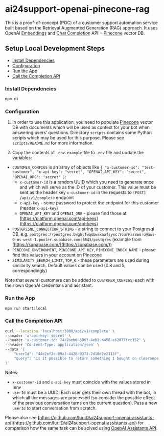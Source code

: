 # ai24support-openai-pinecone-rag
This is a proof-of-concept (POC) of a customer support automation service built based on the Retrieval Augmented Generation (RAG) approach. It uses OpenAI [Embeddings](https://platform.openai.com/docs/api-reference/embeddings) and [Chat Completion](https://platform.openai.com/docs/api-reference/chat) API + [Pinecone](https://www.pinecone.io/) vector DB.


## Setup Local Development Steps

- [Install Dependencies](#install-dependencies)
- [Configuration](#configuration)
- [Run the App](#run-app)
- [Call the Completion API](#call-completion-api)

### Install Dependencies
```bash
npm ci
```

### Configuration
1. In order to use this application, you need to populate [Pinecone](https://www.pinecone.io/) vector DB with documents which will be used as context for your bot when answering users' questions. Directory `scripts` contains some Python scripts which may be used for this purpose. Please see `scripts/README.md` for more information.


2. Copy the contents of `.env.example` file to `.env` file and update the variables:
- `CUSTOMER_CONFIGS` is an array of objects like `{ "x-customer-id": "test-customer", "x-api-key": "secret", "OPENAI_API_KEY": "secret", "OPENAI_ORG": "secret" }`:
  - `x-customer-id` is a random UUID which you need to generate once and which will serve as the ID of your customer. This value must be sent as the header key `x-customer-id` in the requests to `[POST] /api/v1/complete` endpoint
  - `x-api-key` - some password to protect the endpoint for this customer (header `x-api-key`)
  - `OPENAI_API_KEY` and `OPENAI_ORG` - please find those at [https://platform.openai.com/api-keys](https://platform.openai.com/api-keys)
- `POSTGRESQL_CONNECTION_STRING` - a string to connect to your Postgresql DB, e.g. `postgres://postgres.bwghlfwqsbwaxnafsysc:YourPassword@aws-0-us-west-1.pooler.supabase.com:6543/postgres` (example from [https://supabase.com/](https://supabase.com/))
- `PINECONE_ENVIRONMENT`, `PINECONE_API_KEY`, `PINECONE_INDEX_NAME` - please find this values in your account on [Pinecone](https://www.pinecone.io/)
- `SIMILARITY_SEARCH_LIMIT`, `TOP_K` - these parameters are used during similarity search. Default values can be used (0.8 and 5, correspondingly)

Note that several customers can be added to `CUSTOMER_CONFIGS`, each with their own OpenAI credentials and assistant.

### Run the App
```bash
npm run start:local
```

### Call the Completion API
```bash
curl --location 'localhost:3000/api/v1/complete' \
--header 'x-api-key: secret' \
--header 'x-customer-id: 74a2aeb0-6963-4eb2-b458-e62877fcc152' \
--header 'Content-Type: application/json' \
--data '{
    "userId": "44e2ef2c-89a3-4428-9373-2d18d2e2113f",
    "query": "Is it possible to return something I bought on clearance in the store?""
}'
```
Notes:
- `x-customer-id` and `x-api-key` must coincide with the values stored in .env
- `userId` must be a UUID. Each user gets their own thread with the bot, in which all the messages are processed (so consider the possible effect of the previous conversation turns on the current question). Pass a new `userId` to start conversation from scratch.

Please also see [https://github.com/IuriiD/ai24support-openai-assistants-api](https://github.com/IuriiD/ai24support-openai-assistants-api) for comparison how the same task can be solved using [OpenAI Assistants API](https://platform.openai.com/docs/api-reference/assistants).